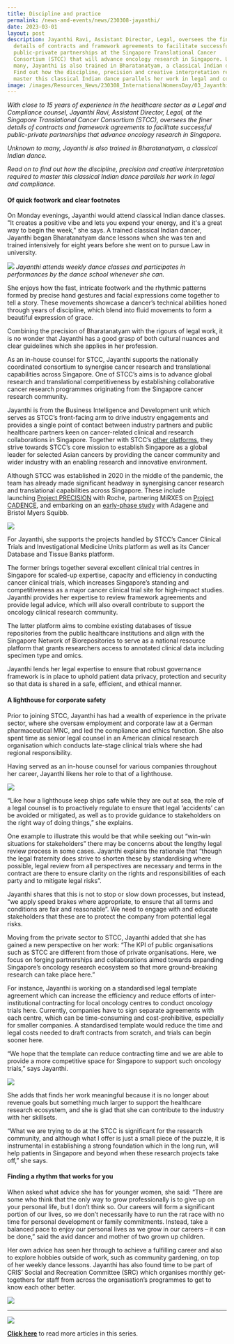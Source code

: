 ```yaml
---
title: Discipline and practice
permalink: /news-and-events/news/230308-jayanthi/
date: 2023-03-01
layout: post
description: Jayanthi Ravi, Assistant Director, Legal, oversees the finer
  details of contracts and framework agreements to facilitate successful
  public-private partnerships at the Singapore Translational Cancer
  Consortium (STCC) that will advance oncology research in Singapore. Unknown to
  many, Jayanthi is also trained in Bharatanatyam, a classical Indian dance.
  Find out how the discipline, precision and creative interpretation required to
  master this classical Indian dance parallels her work in legal and compliance.
image: /images/Resources_News/230308_InternationalWomensDay/03_Jayanthi/4_Jayanthi.jpg
---
```

_With close to 15 years of experience in the healthcare sector as a Legal and Compliance counsel, Jayanthi Ravi, Assistant Director, Legal, at the Singapore Translational Cancer Consortium (STCC), oversees the finer details of contracts and framework agreements to facilitate successful public-private partnerships that advance oncology research in Singapore._

_Unknown to many, Jayanthi is also trained in Bharatanatyam, a classical Indian dance._ 

_Read on to find out how the discipline, precision and creative interpretation required to master this classical Indian dance parallels her work in legal and compliance._ 

#### **Of quick footwork and clear footnotes**

On Monday evenings, Jayanthi would attend classical Indian dance classes. "It creates a positive vibe and lets you expend your energy, and it's a great way to begin the week," she says. A trained classical Indian dancer, Jayanthi began Bharatanatyam dance lessons when she was ten and trained intensively for eight years before she went on to pursue Law in university.

![](/images/Resources_News/230308_InternationalWomensDay/03_Jayanthi/1_Jayanthi_dance.jpg)
*Jayanthi attends weekly dance classes and participates in performances by the dance school whenever she can.*

She enjoys how the fast, intricate footwork and the rhythmic patterns formed by precise hand gestures and facial expressions come together to tell a story. These movements showcase a dancer’s technical abilities honed through years of discipline, which blend into fluid movements to form a beautiful expression of grace.

Combining the precision of Bharatanatyam with the rigours of legal work, it is no wonder that Jayanthi has a good grasp of both cultural nuances and clear guidelines which she applies in her profession.

As an in-house counsel for STCC, Jayanthi supports the nationally coordinated consortium to synergise cancer research and translational capabilities across Singapore. One of STCC’s aims is to advance global research and translational competitiveness by establishing collaborative cancer research programmes originating from the Singapore cancer research community.

Jayanthi is from the Business Intelligence and Development unit which serves as STCC’s front-facing arm to drive industry engagements and provides a single point of contact between industry partners and public healthcare partners keen on cancer-related clinical and research collaborations in Singapore. Together with STCC’s [other platforms](https://www.stcc.sg/joint-platform/), they strive towards STCC’s core mission to establish Singapore as a global leader for selected Asian cancers by providing the cancer community and wider industry with an enabling research and innovative environment.

Although STCC was established in 2020 in the middle of the pandemic, the team has already made significant headway in synergising cancer research and translational capabilities across Singapore. These include launching [Project PRECISION](https://www.linkedin.com/feed/update/urn:li:activity:6957168177436921856/) with Roche, partnering MiRXES on [Project CADENCE](https://www.linkedin.com/feed/update/urn:li:activity:6950738400719048704/), and embarking on an [early-phase study](https://sg.news.yahoo.com/adagene-establishes-collaboration-clinical-trial-110000977.html) with Adagene and Bristol Myers Squibb.

![](/images/Resources_News/230308_InternationalWomensDay/03_Jayanthi/4_Jayanthi.jpg)

For Jayanthi, she supports the projects handled by STCC’s Cancer Clinical Trials and Investigational Medicine Units platform as well as its Cancer Database and Tissue Banks platform.

The former brings together several excellent clinical trial centres in Singapore for scaled-up expertise, capacity and efficiency in conducting cancer clinical trials, which increases Singapore’s standing and competitiveness as a major cancer clinical trial site for high-impact studies. Jayanthi provides her expertise to review framework agreements and provide legal advice, which will also overall contribute to support the oncology clinical research community.

The latter platform aims to combine existing databases of tissue repositories from the public healthcare institutions and align with the Singapore Network of Biorepositories to serve as a national resource platform that grants researchers access to annotated clinical data including specimen type and omics.

Jayanthi lends her legal expertise to ensure that robust governance framework is in place to uphold patient data privacy, protection and security so that data is shared in a safe, efficient, and ethical manner.

#### **A lighthouse for corporate safety**

Prior to joining STCC, Jayanthi has had a wealth of experience in the private sector, where she oversaw employment and corporate law at a German pharmaceutical MNC, and led the compliance and ethics function. She also spent time as senior legal counsel in an American clinical research organisation which conducts late-stage clinical trials where she had regional responsibility.   

Having served as an in-house counsel for various companies throughout her career, Jayanthi likens her role to that of a lighthouse.

![](/images/Resources_News/230308_InternationalWomensDay/03_Jayanthi/2_Jayanthi_CRIS%20lobby_IMG_6389.jpg)

“Like how a lighthouse keep ships safe while they are out at sea, the role of a legal counsel is to proactively regulate to ensure that legal ‘accidents’ can be avoided or mitigated, as well as to provide guidance to stakeholders on the right way of doing things,” she explains.

One example to illustrate this would be that while seeking out “win-win situations for stakeholders” there may be concerns about the lengthy legal review process in some cases. Jayanthi explains the rationale that “though the legal fraternity does strive to shorten these by standardising where possible, legal review from all perspectives are necessary and terms in the contract are there to ensure clarity on the rights and responsibilities of each party and to mitigate legal risks”.

Jayanthi shares that this is not to stop or slow down processes, but instead, “we apply speed brakes where appropriate, to ensure that all terms and conditions are fair and reasonable”. We need to engage with and educate stakeholders that these are to protect the company from potential legal risks.

Moving from the private sector to STCC, Jayanthi added that she has gained a new perspective on her work: “The KPI of public organisations such as STCC are different from those of private organisations. Here, we focus on forging partnerships and collaborations aimed towards expanding Singapore’s oncology research ecosystem so that more ground-breaking research can take place here.”

For instance, Jayanthi is working on a standardised legal template agreement which can increase the efficiency and reduce efforts of inter- institutional contracting for local oncology centres to conduct oncology trials here. Currently, companies have to sign separate agreements with each centre, which can be time-consuming and cost-prohibitive, especially for smaller companies. A standardised template would reduce the time and legal costs needed to draft contracts from scratch, and trials can begin sooner here.

“We hope that the template can reduce contracting time and we are able to provide a more competitive space for Singapore to support such oncology trials,” says Jayanthi.

![](/images/Resources_News/230308_InternationalWomensDay/03_Jayanthi/1_Jayanthi_Office_IMG_6351.jpg)

She adds that finds her work meaningful because it is no longer about revenue goals but something much larger to support the healthcare research ecosystem, and she is glad that she can contribute to the industry with her skillsets.

“What we are trying to do at the STCC is significant for the research community, and although what I offer is just a small piece of the puzzle, it is instrumental in establishing a strong foundation which in the long run, will help patients in Singapore and beyond when these research projects take off,” she says.

#### **Finding a rhythm that works for you**

When asked what advice she has for younger women, she said: “There are some who think that the only way to grow professionally is to give up on your personal life, but I don’t think so. Our careers will form a significant portion of our lives, so we don’t necessarily have to run the rat race with no time for personal development or family commitments. Instead, take a balanced pace to enjoy our personal lives as we grow in our careers – it can be done,” said the avid dancer and mother of two grown up children.

Her own advice has seen her through to achieve a fulfilling career and also to explore hobbies outside of work, such as community gardening, on top of her weekly dance lessons. Jayanthi has also found time to be part of CRIS’ Social and Recreation Committee (SRC) which organises monthly get-togethers for staff from across the organisation’s programmes to get to know each other better.

![](/images/Resources_News/230308_InternationalWomensDay/03_Jayanthi/3_Jayanthi_SRC_DSF3262.jpg)

* * *

![](/images/Resources_News/230308_InternationalWomensDay/Womens%20Day%20Banner.jpg)

**[Click here](/news-and-events/news/230308-international-womens-day/)** to read more articles in this series.